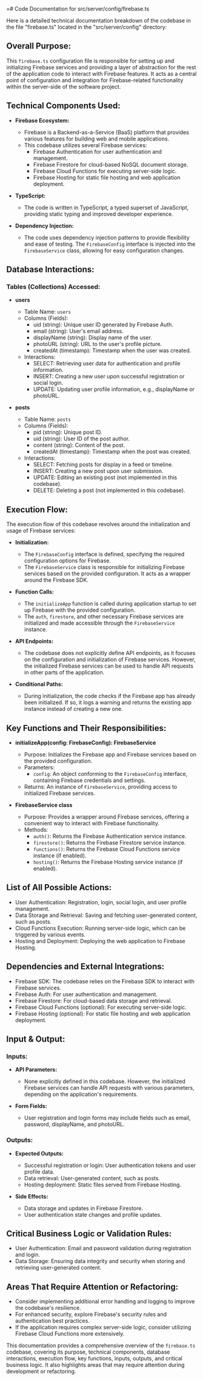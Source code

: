 =# Code Documentation for src/server/config/firebase.ts

Here is a detailed technical documentation breakdown of the codebase in the file "firebase.ts" located in the "src/server/config" directory: 

## Overall Purpose: 
This `firebase.ts` configuration file is responsible for setting up and initializing Firebase services and providing a layer of abstraction for the rest of the application code to interact with Firebase features. It acts as a central point of configuration and integration for Firebase-related functionality within the server-side of the software project. 

## Technical Components Used: 
- **Firebase Ecosystem:** 
   - Firebase is a Backend-as-a-Service (BaaS) platform that provides various features for building web and mobile applications. 
   - This codebase utilizes several Firebase services: 
     - Firebase Authentication for user authentication and management.
     - Firebase Firestore for cloud-based NoSQL document storage.
     - Firebase Cloud Functions for executing server-side logic.
     - Firebase Hosting for static file hosting and web application deployment.

- **TypeScript:** 
   - The code is written in TypeScript, a typed superset of JavaScript, providing static typing and improved developer experience. 

- **Dependency Injection:** 
   - The code uses dependency injection patterns to provide flexibility and ease of testing. The `FirebaseConfig` interface is injected into the `FirebaseService` class, allowing for easy configuration changes. 

## Database Interactions: 
### Tables (Collections) Accessed: 
- **users** 
   - Table Name: `users` 
   - Columns (Fields): 
     - uid (string): Unique user ID generated by Firebase Auth.
     - email (string): User's email address.
     - displayName (string): Display name of the user.
     - photoURL (string): URL to the user's profile picture.
     - createdAt (timestamp): Timestamp when the user was created.
   - Interactions: 
     - SELECT: Retrieving user data for authentication and profile information.
     - INSERT: Creating a new user upon successful registration or social login.
     - UPDATE: Updating user profile information, e.g., displayName or photoURL.

- **posts** 
   - Table Name: `posts` 
   - Columns (Fields): 
     - pid (string): Unique post ID.
     - uid (string): User ID of the post author.
     - content (string): Content of the post.
     - createdAt (timestamp): Timestamp when the post was created.
   - Interactions: 
     - SELECT: Fetching posts for display in a feed or timeline.
     - INSERT: Creating a new post upon user submission.
     - UPDATE: Editing an existing post (not implemented in this codebase).
     - DELETE: Deleting a post (not implemented in this codebase).

## Execution Flow: 
The execution flow of this codebase revolves around the initialization and usage of Firebase services: 
- **Initialization:** 
   - The `FirebaseConfig` interface is defined, specifying the required configuration options for Firebase. 
   - The `FirebaseService` class is responsible for initializing Firebase services based on the provided configuration. It acts as a wrapper around the Firebase SDK. 

- **Function Calls:** 
   - The `initializeApp` function is called during application startup to set up Firebase with the provided configuration. 
   - The `auth`, `firestore`, and other necessary Firebase services are initialized and made accessible through the `FirebaseService` instance. 

- **API Endpoints:** 
   - The codebase does not explicitly define API endpoints, as it focuses on the configuration and initialization of Firebase services. However, the initialized Firebase services can be used to handle API requests in other parts of the application. 

- **Conditional Paths:** 
   - During initialization, the code checks if the Firebase app has already been initialized. If so, it logs a warning and returns the existing app instance instead of creating a new one. 

## Key Functions and Their Responsibilities: 
- **initializeApp(config: FirebaseConfig): FirebaseService** 
   - Purpose: Initializes the Firebase app and Firebase services based on the provided configuration. 
   - Parameters: 
     - `config`: An object conforming to the `FirebaseConfig` interface, containing Firebase credentials and settings. 
   - Returns: An instance of `FirebaseService`, providing access to initialized Firebase services. 

- **FirebaseService class** 
   - Purpose: Provides a wrapper around Firebase services, offering a convenient way to interact with Firebase functionality. 
   - Methods: 
     - `auth()`: Returns the Firebase Authentication service instance.
     - `firestore()`: Returns the Firebase Firestore service instance.
     - `functions()`: Returns the Firebase Cloud Functions service instance (if enabled).
     - `hosting()`: Returns the Firebase Hosting service instance (if enabled).

## List of All Possible Actions: 
- User Authentication: Registration, login, social login, and user profile management. 
- Data Storage and Retrieval: Saving and fetching user-generated content, such as posts. 
- Cloud Functions Execution: Running server-side logic, which can be triggered by various events. 
- Hosting and Deployment: Deploying the web application to Firebase Hosting. 

## Dependencies and External Integrations: 
- Firebase SDK: The codebase relies on the Firebase SDK to interact with Firebase services. 
- Firebase Auth: For user authentication and management. 
- Firebase Firestore: For cloud-based data storage and retrieval. 
- Firebase Cloud Functions (optional): For executing server-side logic. 
- Firebase Hosting (optional): For static file hosting and web application deployment. 

## Input & Output: 
### Inputs: 
- **API Parameters:** 
   - None explicitly defined in this codebase. However, the initialized Firebase services can handle API requests with various parameters, depending on the application's requirements. 

- **Form Fields:** 
   - User registration and login forms may include fields such as email, password, displayName, and photoURL. 

### Outputs: 
- **Expected Outputs:** 
   - Successful registration or login: User authentication tokens and user profile data. 
   - Data retrieval: User-generated content, such as posts. 
   - Hosting deployment: Static files served from Firebase Hosting. 

- **Side Effects:** 
   - Data storage and updates in Firebase Firestore. 
   - User authentication state changes and profile updates. 

## Critical Business Logic or Validation Rules: 
- User Authentication: Email and password validation during registration and login. 
- Data Storage: Ensuring data integrity and security when storing and retrieving user-generated content. 

## Areas That Require Attention or Refactoring: 
- Consider implementing additional error handling and logging to improve the codebase's resilience. 
- For enhanced security, explore Firebase's security rules and authentication best practices. 
- If the application requires complex server-side logic, consider utilizing Firebase Cloud Functions more extensively. 

This documentation provides a comprehensive overview of the `firebase.ts` codebase, covering its purpose, technical components, database interactions, execution flow, key functions, inputs, outputs, and critical business logic. It also highlights areas that may require attention during development or refactoring.
